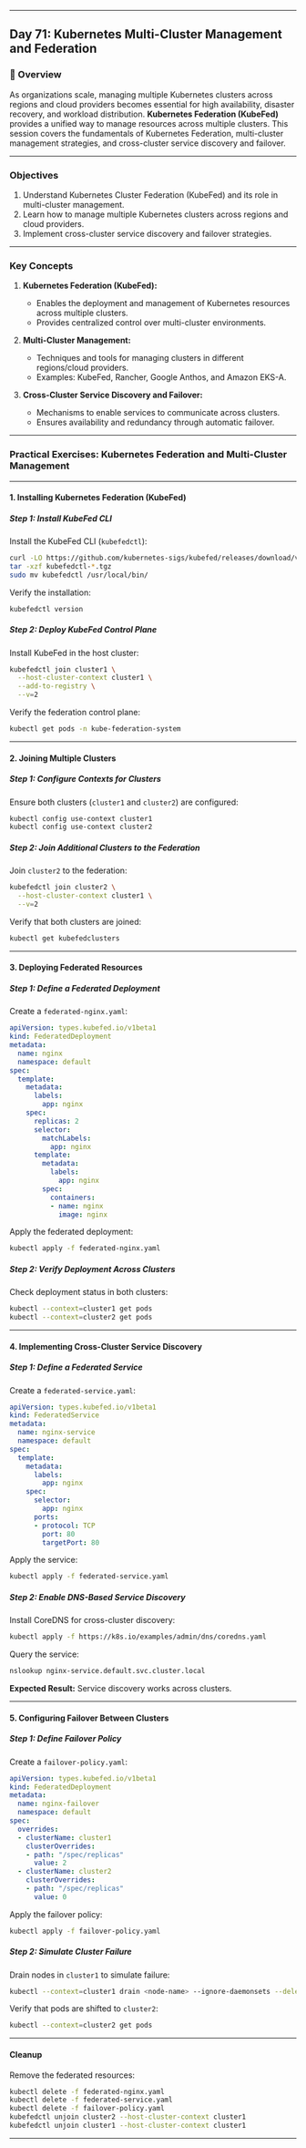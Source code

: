﻿---

## Day 71: Kubernetes Multi-Cluster Management and Federation

### 📘 Overview

As organizations scale, managing multiple Kubernetes clusters across regions and cloud providers becomes essential for high availability, disaster recovery, and workload distribution. **Kubernetes Federation (KubeFed)** provides a unified way to manage resources across multiple clusters. This session covers the fundamentals of Kubernetes Federation, multi-cluster management strategies, and cross-cluster service discovery and failover.

---

### Objectives

1. Understand Kubernetes Cluster Federation (KubeFed) and its role in multi-cluster management.  
2. Learn how to manage multiple Kubernetes clusters across regions and cloud providers.  
3. Implement cross-cluster service discovery and failover strategies.  

---

### Key Concepts

1. **Kubernetes Federation (KubeFed):**  
   - Enables the deployment and management of Kubernetes resources across multiple clusters.  
   - Provides centralized control over multi-cluster environments.  

2. **Multi-Cluster Management:**  
   - Techniques and tools for managing clusters in different regions/cloud providers.  
   - Examples: KubeFed, Rancher, Google Anthos, and Amazon EKS-A.  

3. **Cross-Cluster Service Discovery and Failover:**  
   - Mechanisms to enable services to communicate across clusters.  
   - Ensures availability and redundancy through automatic failover.  

---

### Practical Exercises: Kubernetes Federation and Multi-Cluster Management

---

#### 1. Installing Kubernetes Federation (KubeFed)

##### Step 1: Install KubeFed CLI
Install the KubeFed CLI (`kubefedctl`):
```bash
curl -LO https://github.com/kubernetes-sigs/kubefed/releases/download/v0.9.0/kubefedctl-$(uname -s)-amd64.tgz
tar -xzf kubefedctl-*.tgz
sudo mv kubefedctl /usr/local/bin/
```

Verify the installation:
```bash
kubefedctl version
```

##### Step 2: Deploy KubeFed Control Plane
Install KubeFed in the host cluster:
```bash
kubefedctl join cluster1 \
  --host-cluster-context cluster1 \
  --add-to-registry \
  --v=2
```

Verify the federation control plane:
```bash
kubectl get pods -n kube-federation-system
```

---

#### 2. Joining Multiple Clusters

##### Step 1: Configure Contexts for Clusters
Ensure both clusters (`cluster1` and `cluster2`) are configured:
```bash
kubectl config use-context cluster1
kubectl config use-context cluster2
```

##### Step 2: Join Additional Clusters to the Federation
Join `cluster2` to the federation:
```bash
kubefedctl join cluster2 \
  --host-cluster-context cluster1 \
  --v=2
```

Verify that both clusters are joined:
```bash
kubectl get kubefedclusters
```

---

#### 3. Deploying Federated Resources

##### Step 1: Define a Federated Deployment
Create a `federated-nginx.yaml`:
```yaml
apiVersion: types.kubefed.io/v1beta1
kind: FederatedDeployment
metadata:
  name: nginx
  namespace: default
spec:
  template:
    metadata:
      labels:
        app: nginx
    spec:
      replicas: 2
      selector:
        matchLabels:
          app: nginx
      template:
        metadata:
          labels:
            app: nginx
        spec:
          containers:
          - name: nginx
            image: nginx
```

Apply the federated deployment:
```bash
kubectl apply -f federated-nginx.yaml
```

##### Step 2: Verify Deployment Across Clusters
Check deployment status in both clusters:
```bash
kubectl --context=cluster1 get pods
kubectl --context=cluster2 get pods
```

---

#### 4. Implementing Cross-Cluster Service Discovery

##### Step 1: Define a Federated Service
Create a `federated-service.yaml`:
```yaml
apiVersion: types.kubefed.io/v1beta1
kind: FederatedService
metadata:
  name: nginx-service
  namespace: default
spec:
  template:
    metadata:
      labels:
        app: nginx
    spec:
      selector:
        app: nginx
      ports:
      - protocol: TCP
        port: 80
        targetPort: 80
```

Apply the service:
```bash
kubectl apply -f federated-service.yaml
```

##### Step 2: Enable DNS-Based Service Discovery
Install CoreDNS for cross-cluster discovery:
```bash
kubectl apply -f https://k8s.io/examples/admin/dns/coredns.yaml
```

Query the service:
```bash
nslookup nginx-service.default.svc.cluster.local
```

**Expected Result:** Service discovery works across clusters.

---

#### 5. Configuring Failover Between Clusters

##### Step 1: Define Failover Policy
Create a `failover-policy.yaml`:
```yaml
apiVersion: types.kubefed.io/v1beta1
kind: FederatedDeployment
metadata:
  name: nginx-failover
  namespace: default
spec:
  overrides:
  - clusterName: cluster1
    clusterOverrides:
    - path: "/spec/replicas"
      value: 2
  - clusterName: cluster2
    clusterOverrides:
    - path: "/spec/replicas"
      value: 0
```

Apply the failover policy:
```bash
kubectl apply -f failover-policy.yaml
```

##### Step 2: Simulate Cluster Failure
Drain nodes in `cluster1` to simulate failure:
```bash
kubectl --context=cluster1 drain <node-name> --ignore-daemonsets --delete-local-data
```

Verify that pods are shifted to `cluster2`:
```bash
kubectl --context=cluster2 get pods
```

---

#### Cleanup

Remove the federated resources:
```bash
kubectl delete -f federated-nginx.yaml
kubectl delete -f federated-service.yaml
kubectl delete -f failover-policy.yaml
kubefedctl unjoin cluster2 --host-cluster-context cluster1
kubefedctl unjoin cluster1 --host-cluster-context cluster1
```

---
